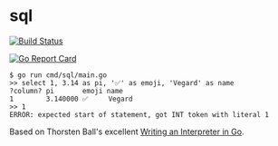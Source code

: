 # sql

<a href="https://github.com/vegarsti/sql/actions"><img src="https://github.com/vegarsti/sql/workflows/test/badge.svg" alt="Build Status"></a>

[![Go Report Card](https://goreportcard.com/badge/github.com/vegarsti/sql)](https://goreportcard.com/report/github.com/vegarsti/sql)

```
$ go run cmd/sql/main.go
>> select 1, 3.14 as pi, '✅' as emoji, 'Vegard' as name
?column? pi       emoji name
1        3.140000 ✅     Vegard
>> 1
ERROR: expected start of statement, got INT token with literal 1
```

Based on Thorsten Ball's excellent [Writing an Interpreter in Go](https://interpreterbook.com/).
